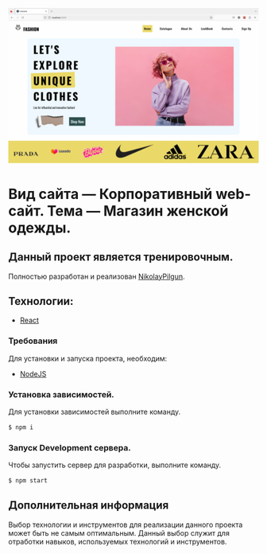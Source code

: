 [![Header](https://github.com/NikolayPilgun/Portfolio/blob/main/src/data/dataImg/shopOnePage/shopOnePage1.svg)](https://nikolaypilgun.ru/clothingStore)

# Вид сайта — Корпоративный web-сайт. Тема — Магазин женской одежды.

## Данный проект является тренировочным.

Полностью разработан и реализован [NikolayPilgun](https://github.com/NikolayPilgun).

## Технологии:

- [React](https://ru.legacy.reactjs.org/)

### Требования

Для установки и запуска проекта, необходим:

- [NodeJS](https://nodejs.org/)

### Установка зависимостей.

Для установки зависимостей выполните команду.

```sh
$ npm i
```

### Запуск Development сервера.

Чтобы запустить сервер для разработки, выполните команду.

```sh
$ npm start
```

## Дополнительная информация

Выбор технологии и инструментов для реализации данного проекта может быть не самым оптимальным.
Данный выбор служит для отработки навыков, используемых технологий и инструментов.
